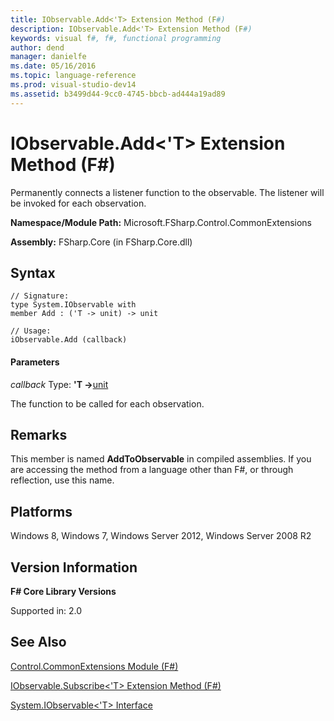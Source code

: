 ```yaml
---
title: IObservable.Add<'T> Extension Method (F#)
description: IObservable.Add<'T> Extension Method (F#)
keywords: visual f#, f#, functional programming
author: dend
manager: danielfe
ms.date: 05/16/2016
ms.topic: language-reference
ms.prod: visual-studio-dev14
ms.assetid: b3499d44-9cc0-4745-bbcb-ad444a19ad89 
---
```


# IObservable.Add<'T> Extension Method (F#)

Permanently connects a listener function to the observable. The listener will be invoked for each observation.

**Namespace/Module Path:** Microsoft.FSharp.Control.CommonExtensions

**Assembly:** FSharp.Core (in FSharp.Core.dll)


## Syntax

```
// Signature:
type System.IObservable with
member Add : ('T -> unit) -> unit

// Usage:
iObservable.Add (callback)
```

#### Parameters
*callback*
Type: **'T -&gt;**[unit](http://msdn.microsoft.com/en-us/library/00b837c2-6c8a-483a-87d3-0479c64037a7)


The function to be called for each observation.




## Remarks
This member is named **AddToObservable** in compiled assemblies. If you are accessing the method from a language other than F#, or through reflection, use this name.


## Platforms
Windows 8, Windows 7, Windows Server 2012, Windows Server 2008 R2


## Version Information
**F# Core Library Versions**

Supported in: 2.0




## See Also
[Control.CommonExtensions Module &#40;F&#35;&#41;](Control.CommonExtensions-Module-%5BFSharp%5D.md)

[IObservable.Subscribe&lt;'T&gt; Extension Method (F#)](http://msdn.microsoft.com/en-us/library/8c8702c2-caa8-4a72-94bb-025f0922e04a)

[System.IObservable&lt;'T&gt; Interface](http://msdn.microsoft.com/en-us/library/04855e2b-42e4-4342-860a-b86566c4f2d9)

